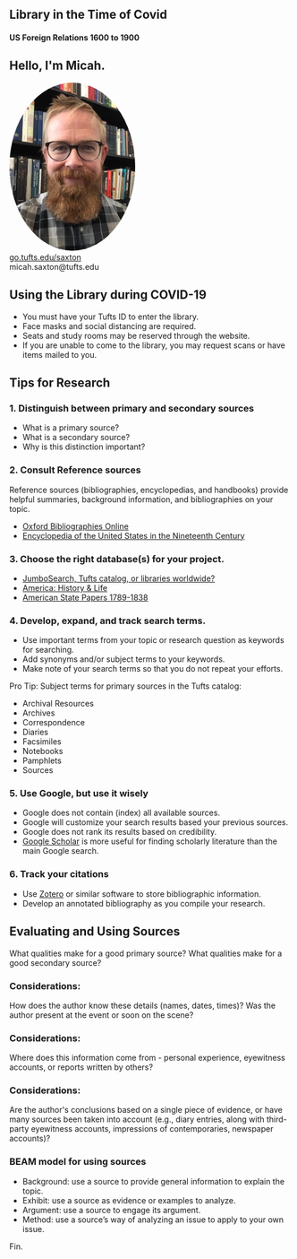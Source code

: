 ## Library in the Time of Covid
#### US Foreign Relations 1600 to 1900


## Hello, I'm Micah.
<img src="./images/saxton_profile.jpg" height=300 style="border-radius: 50%">
<br>
<a href = "https://go.tufts.edu/saxton" target="_blank">go.tufts.edu/saxton</a> 
<br> 
micah.saxton@tufts.edu


## Using the Library during COVID-19
* You must have your Tufts ID to enter the library.
* Face masks and social distancing are required.
* Seats and study rooms may be reserved through the website.
* If you are unable to come to the library, you may request scans or have items mailed to you.


## Tips for Research

### 1. Distinguish between primary and secondary sources
* What is a primary source?
* What is a secondary source?
* Why is this distinction important?

### 2. Consult Reference sources
Reference sources (bibliographies, encyclopedias, and handbooks) provide helpful summaries, background information, and bibliographies on your topic.

* [Oxford Bibliographies Online](http://www.library.tufts.edu/ezproxy/ezproxy.asp?LOCATION=OBO)  
* [Encyclopedia of the United States in the Nineteenth Century](http://ezproxy.library.tufts.edu/login?auth=tufts&url=https://search.credoreference.com/content/title/galeus?tab=contents&institutionId=991)

### 3. Choose the right database(s) for your project.
* [JumboSearch, Tufts catalog, or libraries worldwide?](https://tischlibrary.tufts.edu/)
* [America: History & Life](http://www.library.tufts.edu/ezproxy/ezproxy.asp?LOCATION=AmerHistLife)
* [American State Papers 1789-1838](http://www.library.tufts.edu/ezproxy/ezproxy.asp?LOCATION=NBAmStPa1789)

### 4. Develop, expand, and track search terms.
* Use important terms from your topic or research question as keywords for searching.
* Add synonyms and/or subject terms to your keywords.
* Make note of your search terms so that you do not repeat your efforts.

Pro Tip: Subject terms for primary sources in the Tufts catalog:
* Archival Resources
* Archives
* Correspondence
* Diaries
* Facsimiles
* Notebooks
* Pamphlets
* Sources

### 5. Use Google, but use it wisely
* Google does not contain (index) all available sources.
* Google will customize your search results based your previous sources.
* Google does not rank its results based on credibility.
* [Google Scholar](https://scholar.google.com/) is more useful for finding scholarly literature than the main Google search.

### 6. Track your citations
* Use [Zotero](https://www.zotero.org/) or similar software to store bibliographic information.
* Develop an annotated bibliography as you compile your research.


## Evaluating and Using Sources
What qualities make for a good primary source?
What qualities make for a good secondary source?

### Considerations:
How does the author know these details (names, dates, times)? Was the author present at the event or soon on the scene?

### Considerations:
 Where does this information come from - personal experience, eyewitness accounts, or reports written by others?

 ### Considerations:
Are the author's conclusions based on a single piece of evidence, or have many sources been taken into account (e.g., diary entries, along with third-party eyewitness accounts, impressions of contemporaries, newspaper accounts)?

### BEAM model for using sources
* Background: use a source to provide general information to explain the topic.
* Exhibit: use a source as evidence or examples to analyze.
* Argument: use a source to engage its argument.
* Method: use a source’s way of analyzing an issue to apply to your own issue.


Fin.